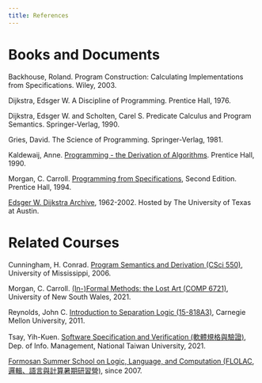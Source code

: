 ```yaml
---
title: References
---
```


# Books and Documents

Backhouse, Roland. Program Construction: Calculating Implementations from Specifications. Wiley, 2003.

Dijkstra, Edsger W. A Discipline of Programming. Prentice Hall, 1976.

Dijkstra, Edsger W. and Scholten, Carel S. Predicate Calculus and Program Semantics. Springer-Verlag, 1990.

Gries, David. The Science of Programming. Springer-Verlag, 1981.

Kaldewaij, Anne. [Programming - the Derivation of Algorithms](../assets/Kaldewaij.A1990.pdf). Prentice Hall, 1990.

Morgan, C. Carroll. [Programming from Specifications](https://www.cs.ox.ac.uk/publications/books/PfS/), Second Edition. Prentice Hall, 1994.

[Edsger W. Dijkstra Archive](https://www.cs.utexas.edu/users/EWD/), 1962-2002. Hosted by The University of Texas at Austin.

# Related Courses

Cunningham, H. Conrad. [Program Semantics and Derivation (CSci 550)](https://john.cs.olemiss.edu/~hcc/csci550/), University of Mississippi, 2006.

Morgan, C. Carroll. [(In-)Formal Methods: the Lost Art (COMP 6721)](http://www.cse.unsw.edu.au/~cs6721/2021T2/Web/), University of New South Wales, 2021.

Reynolds, John C. [Introduction to Separation Logic (15-818A3)](https://www.cs.cmu.edu/afs/cs.cmu.edu/project/fox-19/member/jcr/www15818As2011/cs818A3-11.html), Carnegie Mellon University, 2011.

Tsay, Yih-Kuen. [Software Specification and Verification (軟體規格與驗證)](http://im.ntu.edu.tw/~tsay/dokuwiki/doku.php?id=courses:ssv2021:main), Dep. of Info. Management, National Taiwan University, 2021.

[Formosan Summer School on Logic, Language, and Computation (FLOLAC, 邏輯、語言與計算暑期研習營)](https://flolac.iis.sinica.edu.tw/), since 2007.
